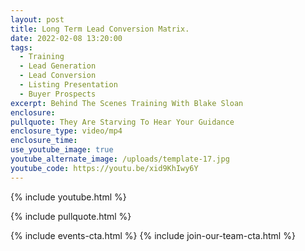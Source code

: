 ```yaml
---
layout: post
title: Long Term Lead Conversion Matrix.
date: 2022-02-08 13:20:00
tags:
  - Training
  - Lead Generation
  - Lead Conversion
  - Listing Presentation
  - Buyer Prospects
excerpt: Behind The Scenes Training With Blake Sloan
enclosure:
pullquote: They Are Starving To Hear Your Guidance
enclosure_type: video/mp4
enclosure_time:
use_youtube_image: true
youtube_alternate_image: /uploads/template-17.jpg
youtube_code: https://youtu.be/xid9KhIwy6Y
---
```

{% include youtube.html %}

{% include pullquote.html %}

{% include events-cta.html %} {% include join-our-team-cta.html %}
